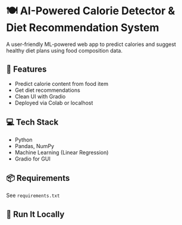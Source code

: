 # 🍽️ AI-Powered Calorie Detector & Diet Recommendation System

A user-friendly ML-powered web app to predict calories and suggest healthy diet plans using food composition data.

## 🚀 Features
- Predict calorie content from food item
- Get diet recommendations
- Clean UI with Gradio
- Deployed via Colab or localhost

## 💻 Tech Stack
- Python
- Pandas, NumPy
- Machine Learning (Linear Regression)
- Gradio for GUI

## 📦 Requirements
See `requirements.txt`

## 🧪 Run It Locally

